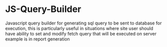 # JS-Query-Builder
Javascript query builder for generating sql query to be sent to database for execution, this is particularly useful in situations where site user should have ability to set and modify fetch query that will be executed on server example is in report generation
